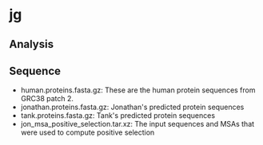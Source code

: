 # jg

## Analysis

## Sequence

- human.proteins.fasta.gz: These are the human protein sequences from GRC38 patch 2.
- jonathan.proteins.fasta.gz: Jonathan's predicted protein sequences
- tank.proteins.fasta.gz: Tank's predicted protein sequences
- jon_msa_positive_selection.tar.xz: The input sequences and MSAs that were used to compute positive selection
